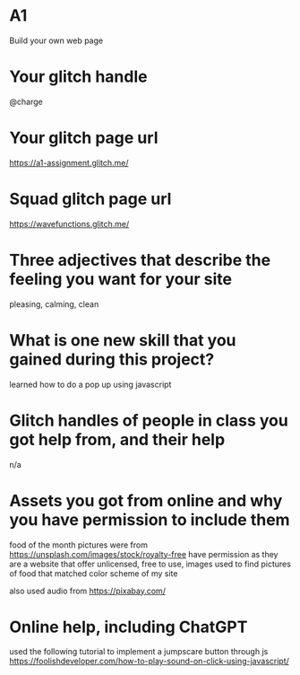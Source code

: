 # A1

Build your own web page

# Your glitch handle

@charge

# Your glitch page url

https://a1-assignment.glitch.me/

# Squad glitch page url

https://wavefunctions.glitch.me/

# Three adjectives that describe the feeling you want for your site

pleasing, calming, clean


# What is one new skill that you gained during this project?

learned how to do a pop up using javascript

# Glitch handles of people in class you got help from, and their help

n/a

# Assets you got from online and why you have permission to include them

food of the month pictures were from https://unsplash.com/images/stock/royalty-free
have permission as they are a website that offer unlicensed, free to use, images
used to find pictures of food that matched color scheme of my site

also used audio from https://pixabay.com/

# Online help, including ChatGPT 

used the following tutorial to implement a jumpscare button through js
https://foolishdeveloper.com/how-to-play-sound-on-click-using-javascript/

